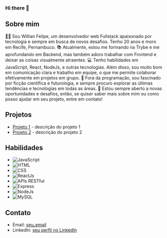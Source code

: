 ### Hi there 👋

## Sobre mim
👨‍💻 Sou Willian Felipe, um desenvolvedor web Fullstack apaixonado por tecnologia e sempre em busca de novos desafios. Tenho 20 anos e moro em Recife, Pernambuco.
📚 Atualmente, estou me formando na Trybe e me aprofundando em Backend, mas também adoro trabalhar com Frontend e deixar as coisas visualmente atraentes.
💻 Tenho habilidades em JavaScript, React, NodeJs, e outras tecnologias. Além disso, sou muito bom em comunicação clara e trabalho em equipe, o que me permite colaborar efetivamente em projetos em grupo.
🚀 Fora da programação, sou fascinado por ficção científica e futurologia, e sempre procuro explorar as últimas tendências e tecnologias em todas as áreas.
🤝 Estou sempre aberto a novas oportunidades e desafios, então, se quiser saber mais sobre mim ou como posso ajudar em seu projeto, entre em contato!

## Projetos
- [Projeto 1](link_para_projeto_1) - descrição do projeto 1
- [Projeto 2](link_para_projeto_2) - descrição do projeto 2

## Habilidades
- ![JavaScript](https://img.shields.io/badge/JavaScript-F7DF1E?style=for-the-badge&logo=javascript&logoColor=black)
- ![HTML](https://img.shields.io/badge/HTML-E34F26?style=for-the-badge&logo=html5&logoColor=white)
- ![CSS](https://img.shields.io/badge/CSS-1572B6?style=for-the-badge&logo=css3&logoColor=white)
- ![ReactJs](https://img.shields.io/badge/ReactJs-61DAFB?style=for-the-badge&logo=react&logoColor=black)
- ![APIs RESTful](https://img.shields.io/badge/APIs_RESTful-FF6C37?style=for-the-badge&logo=rest&logoColor=white)
- ![Express](https://img.shields.io/badge/Express-000000?style=for-the-badge&logo=express&logoColor=white)
- ![NodeJs](https://img.shields.io/badge/Node.js-339933?style=for-the-badge&logo=node.js&logoColor=white)
- ![MySQL](https://img.shields.io/badge/MySQL-4479A1?style=for-the-badge&logo=mysql&logoColor=white)

## Contato
- Email: [seu_email](mailto:seu_email)
- LinkedIn: [seu perfil no LinkedIn](link_para_seu_perfil_no_LinkedIn)
